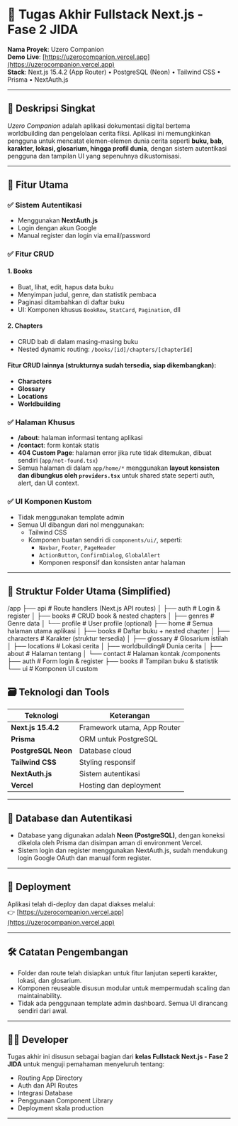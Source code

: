 # 🧾 Tugas Akhir Fullstack Next.js - Fase 2 JIDA

**Nama Proyek**: Uzero Companion  
**Demo Live**: [https://uzerocompanion.vercel.app](https://uzerocompanion.vercel.app)  
**Stack**: Next.js 15.4.2 (App Router) • PostgreSQL (Neon) • Tailwind CSS • Prisma • NextAuth.js

---

## 🎯 Deskripsi Singkat

_Uzero Companion_ adalah aplikasi dokumentasi digital bertema worldbuilding dan pengelolaan cerita fiksi. Aplikasi ini memungkinkan pengguna untuk mencatat elemen-elemen dunia cerita seperti **buku, bab, karakter, lokasi, glosarium, hingga profil dunia**, dengan sistem autentikasi pengguna dan tampilan UI yang sepenuhnya dikustomisasi.

---

## 📌 Fitur Utama

### ✅ Sistem Autentikasi
- Menggunakan **NextAuth.js**
- Login dengan akun Google
- Manual register dan login via email/password

### ✅ Fitur CRUD
#### 1. **Books**
- Buat, lihat, edit, hapus data buku
- Menyimpan judul, genre, dan statistik pembaca
- Paginasi ditambahkan di daftar buku
- UI: Komponen khusus `BookRow`, `StatCard`, `Pagination`, dll

#### 2. **Chapters**
- CRUD bab di dalam masing-masing buku
- Nested dynamic routing: `/books/[id]/chapters/[chapterId]`

#### Fitur CRUD lainnya (strukturnya sudah tersedia, siap dikembangkan):
- **Characters**
- **Glossary**
- **Locations**
- **Worldbuilding**

### ✅ Halaman Khusus
- **/about**: halaman informasi tentang aplikasi
- **/contact**: form kontak statis
- **404 Custom Page**: halaman error jika rute tidak ditemukan, dibuat sendiri (`app/not-found.tsx`)
-  Semua halaman di dalam `app/home/*` menggunakan **layout konsisten dan dibungkus oleh `providers.tsx`** untuk shared state seperti auth, alert, dan UI context.

### ✅ UI Komponen Kustom
- Tidak menggunakan template admin
- Semua UI dibangun dari nol menggunakan:
  - Tailwind CSS
  - Komponen buatan sendiri di `components/ui/`, seperti:
    - `Navbar`, `Footer`, `PageHeader`
    - `ActionButton`, `ConfirmDialog`, `GlobalAlert`
    - Komponen responsif dan konsisten antar halaman

---

## 🧱 Struktur Folder Utama (Simplified)

/app
├── api # Route handlers (Next.js API routes)
│ ├── auth # Login & register
│ ├── books # CRUD book & nested chapters
│ ├── genres # Genre data
│ └── profile # User profile (optional)
├── home # Semua halaman utama aplikasi
│ ├── books # Daftar buku + nested chapter
│ ├── characters # Karakter (struktur tersedia)
│ ├── glossary # Glosarium istilah
│ ├── locations # Lokasi cerita
│ ├── worldbuilding# Dunia cerita
│ ├── about # Halaman tentang
│ └── contact # Halaman kontak
/components
├── auth # Form login & register
├── books # Tampilan buku & statistik
└── ui # Komponen UI custom


## 🗃️ Teknologi dan Tools

| Teknologi     | Keterangan |
|---------------|------------|
| **Next.js 15.4.2** | Framework utama, App Router |
| **Prisma**     | ORM untuk PostgreSQL |
| **PostgreSQL Neon** | Database cloud |
| **Tailwind CSS** | Styling responsif |
| **NextAuth.js** | Sistem autentikasi |
| **Vercel**     | Hosting dan deployment |

---

## 🔐 Database dan Autentikasi

- Database yang digunakan adalah **Neon (PostgreSQL)**, dengan koneksi dikelola oleh Prisma dan disimpan aman di environment Vercel.
- Sistem login dan register menggunakan NextAuth.js, sudah mendukung login Google OAuth dan manual form register.

---

## 🚀 Deployment

Aplikasi telah di-deploy dan dapat diakses melalui:  
👉 [https://uzerocompanion.vercel.app](https://uzerocompanion.vercel.app)

---

## 🛠️ Catatan Pengembangan

- Folder dan route telah disiapkan untuk fitur lanjutan seperti karakter, lokasi, dan glosarium.
- Komponen reuseable disusun modular untuk mempermudah scaling dan maintainability.
- Tidak ada penggunaan template admin dashboard. Semua UI dirancang sendiri dari awal.

---

## 🙋‍♂️ Developer

Tugas akhir ini disusun sebagai bagian dari **kelas Fullstack Next.js - Fase 2 JIDA** untuk menguji pemahaman menyeluruh tentang:

- Routing App Directory
- Auth dan API Routes
- Integrasi Database
- Penggunaan Component Library
- Deployment skala production

---
